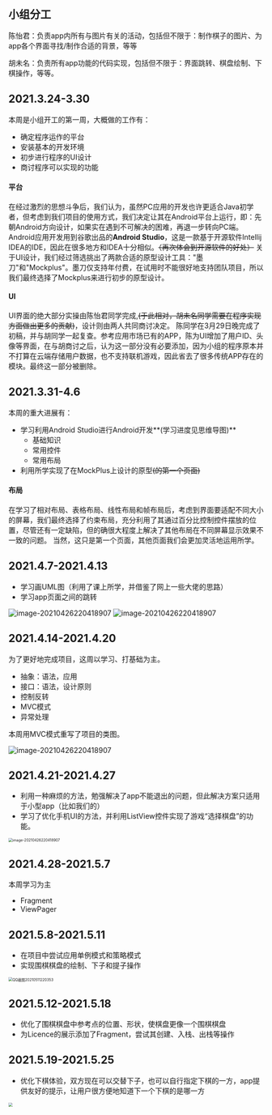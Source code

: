 ## 小组分工

陈怡君：负责app内所有与图片有关的活动，包括但不限于：制作棋子的图片、为app各个界面寻找/制作合适的背景，等等

胡未名：负责所有app功能的代码实现，包括但不限于：界面跳转、棋盘绘制、下棋操作，等等。

## 2021.3.24-3.30

本周是小组开工的第一周，大概做的工作有：
-   确定程序运作的平台
-   安装基本的开发环境
-   初步进行程序的UI设计
-   商讨程序可以实现的功能

#### 平台

在经过激烈的思想斗争后，我们认为，虽然PC应用的开发也许更适合Java初学者，但考虑到我们项目的使用方式，我们决定让其在Android平台上运行，即：先朝Android方向设计，如果实在遇到不可解决的困难，再退一步转向PC端。
Android应用开发用到谷歌出品的**Android Studio**，这是一款基于开源软件Intellij IDEA的IDE，因此在很多地方和IDEA十分相似。~~（再次体会到开源软件的好处）~~
关于UI设计，我们经过筛选挑出了两款合适的原型设计工具："墨刀"和"Mockplus"。墨刀仅支持年付费，在试用时不能很好地支持团队项目，所以我们最终选择了Mockplus来进行初步的原型设计。

#### UI
UI界面的绝大部分实操由陈怡君同学完成,~~(于此相对，胡未名同学需要在程序实现方面做出更多的贡献)~~，设计则由两人共同商讨决定。
陈同学在3月29日晚完成了初稿，并与胡同学一起复查。参考应用市场已有的APP，陈为UI增加了用户ID、头像等界面，在与胡商讨之后，认为这一部分没有必要添加，因为小组的程序原本并不打算在云端存储用户数据，也不支持联机游戏，因此省去了很多传统APP存在的模块。最终这一部分被删除。

## 2021.3.31-4.6
本周的重大进展有：

-   学习利用Android Studio进行Android开发**(学习进度见思维导图)**
    -   基础知识
    -   常用控件
    -   常用布局
-   利用所学实现了在MockPlus上设计的原型~~(的第一个页面)~~
#### 布局

在学习了相对布局、表格布局、线性布局和帧布局后，考虑到界面要适配不同大小的屏幕，我们最终选择了约束布局，充分利用了其通过百分比控制控件摆放的位置，尽管还有一定缺陷，但的确很大程度上解决了其他布局在不同屏幕显示效果不一致的问题。
当然，这只是第一个页面，其他页面我们会更加灵活地运用所学。

## 2021.4.7-2021.4.13

-   学习画UML图（利用了课上所学，并借鉴了网上一些大佬的思路）
-   学习app页面之间的跳转

<img src="assets/CHIBoard-uml.jpeg" alt="image-20210426220418907" style="zoom:100%;" />

<img src="assets/QQ%E6%88%AA%E5%9B%BE20210413215558.png" alt="image-20210426220418907" style="zoom:100%;" />

## 2021.4.14-2021.4.20

为了更好地完成项目，这周以学习、打基础为主。

-   抽象：语法，应用
-   接口：语法，设计原则
-   控制反转
-   MVC模式
-   异常处理

本周用MVC模式重写了项目的类图。

<img src="assets/CHIBoard-uml-v2.jpeg" alt="image-20210426220418907" style="zoom:100%;" />

## 2021.4.21-2021.4.27

-   利用一种麻烦的方法，勉强解决了app不能退出的问题，但此解决方案只适用于小型app（比如我们的）
-   学习了优化手机UI的方法，并利用ListView控件实现了游戏“选择棋盘”的功能。

<img src="assets/2021.4.28.png" alt="image-20210426220418907" style="zoom:50%;" />

## 2021.4.28-2021.5.7

本周学习为主

- Fragment
- ViewPager

## 2021.5.8-2021.5.11

- 在项目中尝试应用单例模式和策略模式
- 实现围棋棋盘的绘制、下子和提子操作

<img src="assets/QQ%E6%88%AA%E5%9B%BE20210511220353.png" alt="QQ截图20210511220353" style="zoom:50%;" />

## 2021.5.12-2021.5.18

- 优化了围棋棋盘中参考点的位置、形状，使棋盘更像一个围棋棋盘
- 为Licence的展示添加了Fragment，尝试其创建、入栈、出栈等操作

## 2021.5.19-2021.5.25

- 优化下棋体验，双方现在可以交替下子，也可以自行指定下棋的一方，app提供友好的提示，让用户很方便地知道下一个下棋的是哪一方
<img src="assets/2021.5.25.jpg" style="zoom:50%">